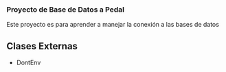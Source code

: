 ### Proyecto de Base de Datos a Pedal

Este proyecto es para aprender a manejar la conexión a las bases de datos

## Clases Externas
- DontEnv